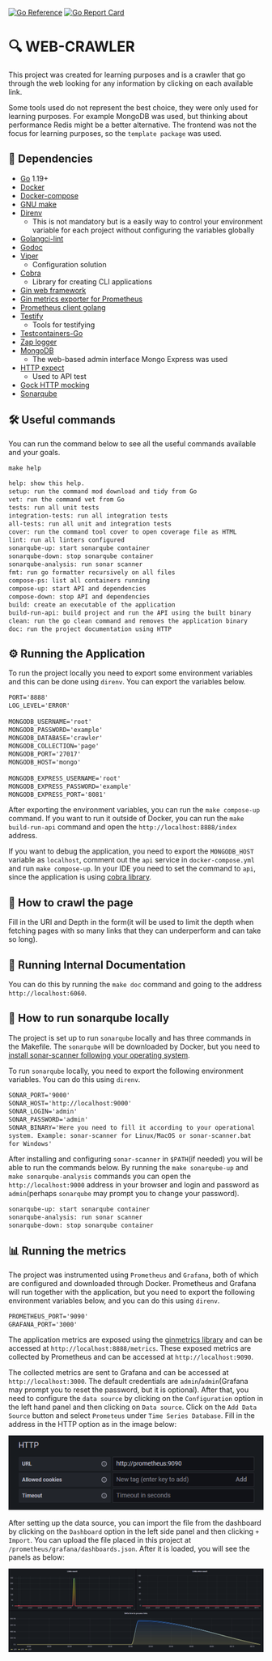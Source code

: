 [![Go Reference](https://pkg.go.dev/badge/github.com/hiago-balbino/web-crawler.svg)](https://pkg.go.dev/github.com/hiago-balbino/web-crawler)
[![Go Report Card](https://goreportcard.com/badge/github.com/hiago-balbino/web-crawler)](https://goreportcard.com/report/github.com/hiago-balbino/web-crawler)

# 🔍 WEB-CRAWLER
This project was created for learning purposes and is a crawler that go through the web looking for any information by clicking on each available link. 

Some tools used do not represent the best choice, they were only used for learning purposes. For example MongoDB was used, but thinking about performance Redis might be a better alternative. The frontend was not the focus for learning purposes, so the `template package` was used.

## 🧰 Dependencies
* [Go](https://golang.google.cn/dl) 1.19+
* [Docker](https://www.docker.com/products/docker-desktop)
* [Docker-compose](https://docs.docker.com/compose/install)
* [GNU make](https://www.gnu.org/software/make)
* [Direnv](https://direnv.net)
    * This is not mandatory but is a easily way to control your environment variable for each project without configuring the variables globally
* [Golangci-lint](https://golangci-lint.run)
* [Godoc](https://pkg.go.dev/golang.org/x/tools/cmd/godoc)
* [Viper](https://github.com/spf13/viper)
    * Configuration solution
* [Cobra](https://github.com/spf13/cobra)
    * Library for creating CLI applications
* [Gin web framework](https://github.com/gin-gonic/gin)
* [Gin metrics exporter for Prometheus](https://github.com/penglongli/gin-metrics)
* [Prometheus client golang](https://github.com/prometheus/client_golang)
* [Testify](https://github.com/stretchr/testify)
    * Tools for testifying
* [Testcontainers-Go](https://github.com/testcontainers/testcontainers-go)
* [Zap logger](https://go.uber.org/zap)
* [MongoDB](https://www.mongodb.com)
    * The web-based admin interface Mongo Express was used
* [HTTP expect](https://github.com/gavv/httpexpect)
    * Used to API test
* [Gock HTTP mocking](https://github.com/h2non/gock)
* [Sonarqube](https://www.sonarqube.org)

## 🛠️ Useful commands
You can run the command below to see all the useful commands available and your goals.
```
make help
```
```
help: show this help.
setup: run the command mod download and tidy from Go
vet: run the command vet from Go
tests: run all unit tests
integration-tests: run all integration tests
all-tests: run all unit and integration tests
cover: run the command tool cover to open coverage file as HTML
lint: run all linters configured
sonarqube-up: start sonarqube container
sonarqube-down: stop sonarqube container
sonarqube-analysis: run sonar scanner
fmt: run go formatter recursively on all files
compose-ps: list all containers running
compose-up: start API and dependencies
compose-down: stop API and dependencies
build: create an executable of the application
build-run-api: build project and run the API using the built binary
clean: run the go clean command and removes the application binary
doc: run the project documentation using HTTP
 ```

## ⚙️ Running the Application
To run the project locally you need to export some environment variables and this can be done using `direnv`. You can export the variables below.
```
PORT='8888'
LOG_LEVEL='ERROR'

MONGODB_USERNAME='root'
MONGODB_PASSWORD='example'
MONGODB_DATABASE='crawler'
MONGODB_COLLECTION='page'
MONGODB_PORT='27017'
MONGODB_HOST='mongo'

MONGODB_EXPRESS_USERNAME='root'
MONGODB_EXPRESS_PASSWORD='example'
MONGODB_EXPRESS_PORT='8081'
```

After exporting the environment variables, you can run the `make compose-up` command. If you want to run it outside of Docker, you can run the `make build-run-api` command and open the `http://localhost:8888/index` address.

If you want to debug the application, you need to export the `MONGODB_HOST` variable as `localhost`, comment out the `api` service in `docker-compose.yml` and run `make compose-up`. In your IDE you need to set the command to `api`, since the application is using [cobra library](https://github.com/spf13/cobra).

## 🏁 How to crawl the page
Fill in the URI and Depth in the form(it will be used to limit the depth when fetching pages with so many links that they can underperform and can take so long).

## 📜 Running Internal Documentation
You can do this by running the `make doc` command and going to the address `http://localhost:6060`.

## 🎯 How to run sonarqube locally
The project is set up to run `sonarqube` locally and has three commands in the Makefile. The `sonarqube` will be downloaded by Docker, but you need to [install sonar-scanner following your operating system](https://docs.sonarqube.org/latest/analyzing-source-code/scanners/sonarscanner).

To run `sonarqube` locally, you need to export the following environment variables. You can do this using `direnv`.
```
SONAR_PORT='9000'
SONAR_HOST='http://localhost:9000'
SONAR_LOGIN='admin'
SONAR_PASSWORD='admin'
SONAR_BINARY='Here you need to fill it according to your operational system. Example: sonar-scanner for Linux/MacOS or sonar-scanner.bat for Windows'
```

After installing and configuring `sonar-scanner` in `$PATH`(if needed) you will be able to run the commands below. By running the `make sonarqube-up` and `make sonarqube-analysis` commands you can open the `http://localhost:9000` address in your browser and login and password as `admin`(perhaps `sonarqube` may prompt you to change your password).
```
sonarqube-up: start sonarqube container
sonarqube-analysis: run sonar scanner
sonarqube-down: stop sonarqube container
```

## 📊 Running the metrics
The project was instrumented using `Prometheus` and `Grafana`, both of which are configured and downloaded through Docker. Prometheus and Grafana will run together with the application, but you need to export the following environment variables below, and you can do this using `direnv`.
```
PROMETHEUS_PORT='9090'
GRAFANA_PORT='3000'
```

The application metrics are exposed using the [ginmetrics library](github.com/penglongli/gin-metrics/ginmetrics) and can be accessed at `http://localhost:8888/metrics`. These exposed metrics are collected by Prometheus and can be accessed at `http://localhost:9090`. 

The collected metrics are sent to Grafana and can be accessed at `http://localhost:3000`. The default credentials are `admin`/`admin`(Grafana may prompt you to reset the password, but it is optional). After that, you need to configure the `data source` by clicking on the `Configuration` option in the left hand panel and then clicking on `Data source`. Click on the `Add Data Source` button and select `Prometeus` under `Time Series Database`. Fill in the address in the HTTP option as in the image below:

[![datasource](/prometheus/docs/images/datasource.png)](/prometheus/docs/images/datasource.png)

After setting up the data source, you can import the file from the dashboard by clicking on the `Dashboard` option in the left side panel and then clicking `+ Import`. You can upload the file placed in this project at `/prometheus/grafana/dashboards.json`. After it is loaded, you will see the panels as below:

[![metrics](/prometheus/docs/images/metrics.png)](/prometheus/docs/images/metrics.png)